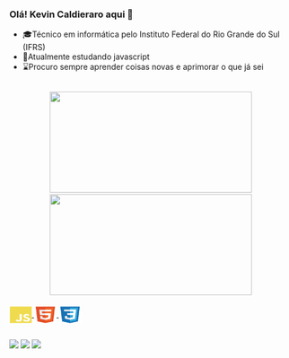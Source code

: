 ### Olá! Kevin Caldieraro aqui 🙂

- 🎓Técnico em informática pelo Instituto Federal do Rio Grande do Sul (IFRS)
- 🌱Atualmente estudando javascript
- ⌛Procuro sempre aprender coisas novas e aprimorar o que já sei

##

<div align="center">
  <a href="https://github.com/kevinCaldieraro">
  <img height="180em" width="360em" src="https://github-readme-stats.vercel.app/api?username=kevinCaldieraro&show_icons=true&theme=dark&include_all_commits=true&count_private=true"/>
  <img height="180em" width="360em" src="https://github-readme-stats.vercel.app/api/top-langs/?username=kevinCaldieraro&layout=compact&langs_count=7&theme=dark"/>
</div>
  
<div style="display: inline_block"><br>
  <img align="center" alt="kc-Js" height="30" width="40" src="https://raw.githubusercontent.com/devicons/devicon/master/icons/javascript/javascript-plain.svg">
  <img align="center" alt="kc-HTML" height="30" width="40" src="https://raw.githubusercontent.com/devicons/devicon/master/icons/html5/html5-original.svg">
  <img align="center" alt="kc-CSS" height="30" width="40" src="https://raw.githubusercontent.com/devicons/devicon/master/icons/css3/css3-original.svg">
</div>
  
  ##
  
  <div>
    <a href="https://instagram.com/kevincaldieraro" target="_blank"><img src="https://img.shields.io/badge/-Instagram-%23E4405F?style=for-the-badge&logo=instagram&logoColor=white" target="_blank"></a>
    <a href = "mailto:kevincaldieraro123@gmail.com"><img src="https://img.shields.io/badge/-Gmail-%23333?style=for-the-badge&logo=gmail&logoColor=white" target="_blank"></a>
    <a href="https://www.linkedin.com/in/kevin-caldieraro-667393240/" target="_blank"><img src="https://img.shields.io/badge/-LinkedIn-%230077B5?style=for-the-badge&logo=linkedin&logoColor=white" target="_blank"></a>
  </div>
